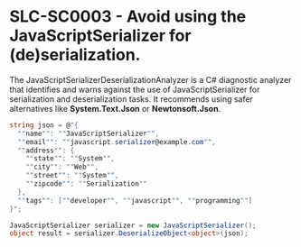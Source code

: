 # SLC-SC0003 - Avoid using the JavaScriptSerializer for (de)serialization.

The JavaScriptSerializerDeserializationAnalyzer is a C# diagnostic analyzer that identifies and warns against the use of JavaScriptSerializer for serialization and deserialization tasks. 
It recommends using safer alternatives like **System.Text.Json** or **Newtonsoft.Json**.

````csharp
string json = @"{
  ""name"": ""JavaScriptSerializer"",
  ""email"": ""javascript.serializer@example.com"",
  ""address"": {
    ""state"": ""System"",
    ""city"": ""Web"",
    ""street"": ""System"",
    ""zipcode"": ""Serialization""
  },
  ""tags"": [""developer"", ""javascript"", ""programming""]
}";

JavaScriptSerializer serializer = new JavaScriptSerializer();
object result = serializer.DeserializeObject<object>(json);
````